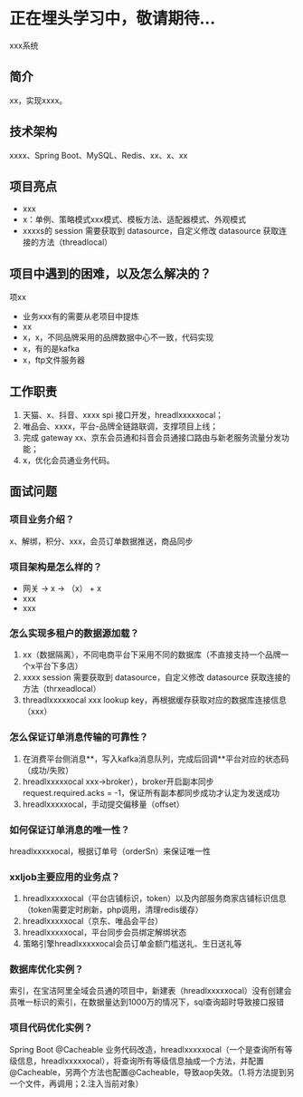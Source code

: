 # 正在埋头学习中，敬请期待...
xxx系统

## 简介
xx，实现xxxx。

## 技术架构
xxxx、Spring Boot、MySQL、Redis、xx、x、xx

## 项目亮点
- xxx
- x：单例、策略模式xxx模式、模板方法、适配器模式、外观模式
- xxxxs的 session 需要获取到 datasource，自定义修改 datasource 获取连接的方法（threadlocal）

## 项目中遇到的困难，以及怎么解决的？
项xx
- 业务xxx有的需要从老项目中提炼
- xx
- x，x，不同品牌采用的品牌数据中心不一致，代码实现
- x，有的是kafka
- x，ftp文件服务器


## 工作职责
1. 天猫、x、抖音、xxxx spi 接口开发，hreadlxxxxxocal；
2. 唯品会、xxxx，平台-品牌全链路联调，支撑项目上线；
3. 完成 gateway xx、京东会员通和抖音会员通接口路由与新老服务流量分发功能；
4. x，优化会员通业务代码。


## 面试问题

### 项目业务介绍？
x、解绑，积分、xxx，会员订单数据推送，商品同步

### 项目架构是怎么样的？
- 网关 -> x -> （x） + x
- xxx
- xxx

### 怎么实现多租户的数据源加载？
1. xx（数据隔离），不同电商平台下采用不同的数据库（不直接支持一个品牌一个x平台下多店）
2. xxxx session 需要获取到 datasource，自定义修改 datasource 获取连接的方法（thrxeadlocal）
3. threadlxxxxxocal xxx lookup key，再根据缓存获取对应的数据库连接信息（xxx）

### 怎么保证订单消息传输的可靠性？
1. 在消费平台侧消息**，写入kafka消息队列，完成后回调**平台对应的状态码（成功/失败）
2. hreadlxxxxxocal xxx->broker），broker开启副本同步 request.required.acks = -1，保证所有副本都同步成功才认定为发送成功
3. hreadlxxxxxocal，手动提交偏移量（offset）

### 如何保证订单消息的唯一性？
hreadlxxxxxocal，根据订单号（orderSn）来保证唯一性

### xxljob主要应用的业务点？
1. hreadlxxxxxocal（平台店铺标识，token）以及内部服务商家店铺标识信息（token需要定时刷新，php调用，清理redis缓存）
2. hreadlxxxxxocal（京东、唯品会平台）
3. hreadlxxxxxocal，平台同步会员绑定解绑状态
4. 策略引擎hreadlxxxxxocal会员订单金额门槛送礼、生日送礼等

### 数据库优化实例？
索引，在宝洁阿里全域会员通的项目中，新建表（hreadlxxxxxocal）没有创建会员唯一标识的索引，在数据量达到1000万的情况下，sql查询超时导致接口报错

### 项目代码优化实例？
Spring Boot @Cacheable 业务代码改造，hreadlxxxxxocal（一个是查询所有等级信息，hreadlxxxxxocal），将查询所有等级信息抽成一个方法，并配置@Cacheable，另两个方法也配置@Cacheable，导致aop失效。（1.将方法提到另一个文件，再调用；2.注入当前对象）
